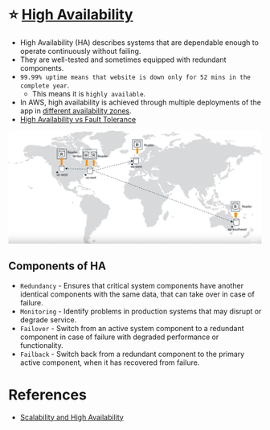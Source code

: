 # :star: [High Availability](https://avinetworks.com/glossary/high-availability/)
- High Availability (HA) describes systems that are dependable enough to operate continuously without failing.
- They are well-tested and sometimes equipped with redundant components.
- `99.99% uptime means that website is down only for 52 mins in the complete year`. 
  - This means it is `highly available`.
- In AWS, high availability is achieved through multiple deployments of the app in [different availability zones](../../2_AWSComponents/AWS-Global-Architecture-Region-AZ.md).
- [High Availability vs Fault Tolerance](FaultTolerance&DisasterRecovery.md#fault-tolerance-vs-high-availabilityhighavailabilitymd)

![img.png](../../2_AWSComponents/6_DatabaseServices/AmazonAurora/assests/aurora_global_database_img.png)

## Components of HA
- `Redundancy` - Ensures that critical system components have another identical components with the same data, that can take over in case of failure.
- `Monitoring` - Identify problems in production systems that may disrupt or degrade service.
- `Failover` - Switch from an active system component to a redundant component in case of failure with degraded performance or functionality.
- `Failback` - Switch back from a redundant component to the primary active component, when it has recovered from failure.

# References
- [Scalability and High Availability](https://dzone.com/refcardz/scalability)